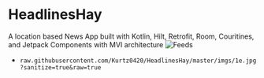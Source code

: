 # HeadlinesHay
A location based News App built with Kotlin, Hilt, Retrofit, Room, Couritines, and Jetpack Components with MVI architecture
![Feeds](https://github.com/Kurtz0420/HeadlinesHay/imgs/1e.jpg)
- `raw.githubusercontent.com/Kurtz0420/HeadlinesHay/master/imgs/1e.jpg?sanitize=true&raw=true`
